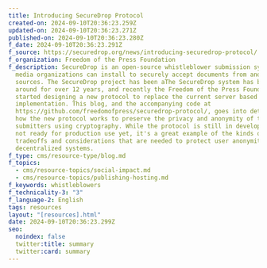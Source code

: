 ```yaml
---
title: Introducing SecureDrop Protocol
created-on: 2024-09-10T20:36:23.259Z
updated-on: 2024-09-10T20:36:23.271Z
published-on: 2024-09-10T20:36:23.280Z
f_date: 2024-09-10T20:36:23.291Z
f_source: https://securedrop.org/news/introducing-securedrop-protocol/
f_organization: Freedom of the Press Foundation
f_description: SecureDrop is an open-source whistleblower submission system that
  media organizations can install to securely accept documents from anonymous
  sources. The SecureDrop project has been aThe SecureDrop system has been
  around for over 12 years, and recently the Freedom of the Press Foundation
  started designing a new protocol to replace the current server based
  implementation. This blog, and the accompanying code at
  https://github.com/freedomofpress/securedrop-protocol/, goes into detail about
  how the new protocol works to preserve the privacy and anonymity of the
  submitters using cryptography. While the protocol is still in development and
  not ready for production use yet, it's a great example of the kinds of
  tradeoffs and considerations that are needed to protect user anonymity in
  decentralized systems.
f_type: cms/resource-type/blog.md
f_topics:
  - cms/resource-topics/social-impact.md
  - cms/resource-topics/publishing-hosting.md
f_keywords: whistleblowers
f_technicality-3: "3"
f_language-2: English
tags: resources
layout: "[resources].html"
date: 2024-09-10T20:36:23.299Z
seo:
  noindex: false
  twitter:title: summary
  twitter:card: summary
---
```

